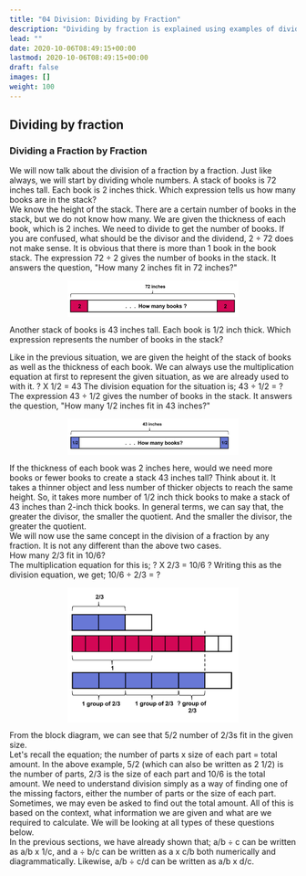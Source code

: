 ```yaml
---
title: "04 Division: Dividing by Fraction"
description: "Dividing by fraction is explained using examples of dividing whole numbers and dividing fractions. It shows how to find the number of books in a stack based on their thickness. The article also discusses the relationship between divisor and quotient, and applies the concept to dividing fractions."
lead: ""
date: 2020-10-06T08:49:15+00:00
lastmod: 2020-10-06T08:49:15+00:00
draft: false
images: []
weight: 100
---
```



## Dividing by fraction

### Dividing a Fraction by Fraction

We will now talk about the division of a fraction by a fraction. Just like always, we will start by dividing whole numbers. 
A stack of books is 72 inches tall. Each book is 2 inches thick. Which expression tells us how many books are in the stack?  
We know the height of the stack. There are a certain number of books in the stack, but we do not know how many. We are given the thickness of each book, which is 2 inches. We need to divide to get the number of books. If you are confused, what should be the divisor and the dividend, 2 ÷ 72 does not make sense. It is obvious that there is more than 1 book in the book stack. The expression 72 ÷ 2 gives the number of books in the stack. It answers the question, "How many 2 inches fit in 72 inches?" 

<img src ="F04-how-many-2-inch-books-in72-inches.png" width="300" style="display: block; margin: 0 auto;">
 
Another stack of books is 43 inches tall. Each book is 1/2 inch thick. Which expression represents the number of books in the stack?  

Like in the previous situation, we are given the height of the stack of books as well as the thickness of each book. We can always use the multiplication equation at first to represent the given situation, as we are already used to with it. ? X 1/2 = 43 The division equation for the situation is; 43 ÷ 1/2 = ? The expression 43 ÷ 1/2 gives the number of books in the stack. It answers the question, "How many 1/2 inches fit in 43 inches?" 

<img src ="F04-how-many-half-inch-books-in-43-inches.png" width="300" style="display: block; margin: 0 auto;">

If the thickness of each book was 2 inches here, would we need more books or fewer books to create a stack 43 inches tall? Think about it. It takes a thinner object and less number of thicker objects to reach the same height. So, it takes more number of 1/2 inch thick books to make a stack of 43 inches than 2-inch thick books. In general terms, we can say that, the greater the divisor, the smaller the quotient. And the smaller the divisor, the greater the quotient.   
We will now use the same concept in the division of a fraction by any fraction. It is not any different than the above two cases.  
How many 2/3 fit in 10/6?   
The multiplication equation for this is; ? X 2/3 = 10/6 ? Writing this as the division equation, we get; 10/6 ÷ 2/3 = ? 

<img src ="F04-how-many-2by3-fit-in-10by6.png" width="300" style="display: block; margin: 0 auto;">

From the block diagram, we can see that 5/2 number of 2/3s fit in the given size.   
Let's recall the equation; the number of parts x size of each part = total amount. 
In the above example, 5/2 (which can also be written as 2 1/2)  is the number of parts, 2/3 is the size of each part and 10/6 is the total amount. We need to understand division simply as a way of finding one of the missing factors, either the number of parts or the size of each part. Sometimes, we may even be asked to find out the total amount. All of this is based on the context, what information we are given and what are we required to calculate. We will be looking at all types of these questions below.  
In the previous sections, we have already shown that; a/b ÷ c can be written as a/b x 1/c, and a ÷ b/c can be written as a x c/b both numerically and diagrammatically. Likewise, a/b ÷ c/d can be written as a/b x d/c.